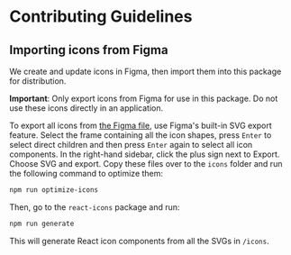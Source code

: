 <!-- @license CC0-1.0 -->

# Contributing Guidelines

## Importing icons from Figma

We create and update icons in Figma, then import them into this package for distribution.

**Important**: Only export icons from Figma for use in this package. Do not use these icons directly in an application.

To export all icons from [the Figma file](https://www.figma.com/design/9IGm6IdPUYizBNGsUnueBd/Amsterdam-Design-System?node-id=6852-5124), use Figma's built-in SVG export feature.
Select the frame containing all the icon shapes, press `Enter` to select direct children and then press `Enter` again to select all icon components.
In the right-hand sidebar, click the plus sign next to Export. Choose SVG and export.
Copy these files over to the `icons` folder and run the following command to optimize them:

```sh
npm run optimize-icons
```

Then, go to the `react-icons` package and run:

```sh
npm run generate
```

This will generate React icon components from all the SVGs in `/icons`.

